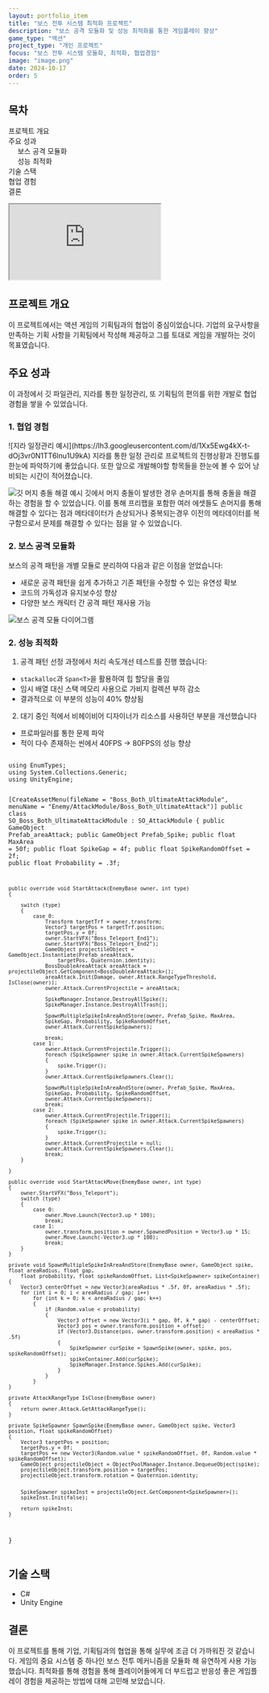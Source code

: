 ```yaml
---
layout: portfolio_item
title: "보스 전투 시스템 최적화 프로젝트"
description: "보스 공격 모듈화 및 성능 최적화를 통한 게임플레이 향상"
game_type: "액션"
project_type: "개인 프로젝트"
focus: "보스 전투 시스템 모듈화, 최적화, 협업경험"
image: "image.png"
date: 2024-10-17
order: 5
---
```


<!-- 목차 -->
<div id="toc" class="toc-container">
    <h2>목차</h2>
    <ul>
        <li><a href="#project-overview">프로젝트 개요</a></li>
        <li><a href="#key-achievements">주요 성과</a>
            <ul>
                <li><a href="#boss-attack-modularization">보스 공격 모듈화</a></li>
                <li><a href="#performance-optimization">성능 최적화</a></li>
            </ul>
        </li>
        <li><a href="#tech-stack">기술 스택</a></li>
        <li><a href="#collaboration">협업 경험</a></li>
        <li><a href="#conclusion">결론</a></li>
    </ul>
</div>

<!-- 유튜브 영상 삽입 -->
<div class="video-container">
    <iframe 
        src="https://www.youtube.com/embed/tjLz6Xdfl2Y" 
        title="보스 전투 시스템 데모" 
        allow="accelerometer; autoplay; clipboard-write; encrypted-media; gyroscope; picture-in-picture; web-share" 
        allowfullscreen>
    </iframe>
</div>

<h2 id="project-overview">프로젝트 개요</h2>

이 프로젝트에서는 액션 게임의 기획팀과의 협업이 중심이었습니다. 기업의 요구사항을 만족하는 기획 사항을 기획팀에서 작성해 제공하고 그를 토대로 게임을 개발하는 것이 목표였습니다.

<h2 id="key-achievements">주요 성과</h2>
이 과정에서 깃 파일관리, 지라를 통한 일정관리, 또 기획팀의 편의를 위한 개발로 협업 경험을 쌓을 수 있었습니다.

<h3 id="collaboration">1. 협업 경험</h3>
![지라 일정관리 예시](https://lh3.googleusercontent.com/d/1Xx5Ewg4kX-t-dOj3vr0N1TT6lnu1U9kA)
지라를 통한 일정 관리로 프로젝트의 진행상황과 진행도를 한눈에 파악하기에 좋았습니다. 또한 앞으로 개발해야할 항목들을 한눈에 볼 수 있어 낭비되는 시간이 적어졌습니다.

![깃 머지 충돌 해결 예시](https://lh3.googleusercontent.com/d/1rp8yKubtFkL-0kSUS-4E1FXYqP_o6cl1)
깃에서 머지 충돌이 발생한 경우 손머지를 통해 충돌을 해결하는 경험을 할 수 있었습니다.
이를 통해 프리팹을 포함한 여러 에셋들도 손머지를 통해 해결할 수 있다는 점과 메타데이터가 손상되거나 중복되는경우 이전의 메타데이터를 복구함으로서 문제를 해결할 수 있다는 점을 알 수 있었습니다.

<h3 id="boss-attack-modularization">2. 보스 공격 모듈화</h3>

보스의 공격 패턴을 개별 모듈로 분리하여 다음과 같은 이점을 얻었습니다:

- 새로운 공격 패턴을 쉽게 추가하고 기존 패턴을 수정할 수 있는 유연성 확보
- 코드의 가독성과 유지보수성 향상
- 다양한 보스 캐릭터 간 공격 패턴 재사용 가능

<!-- 이미지 플레이스홀더 -->
![보스 공격 모듈 다이어그램](https://lh3.googleusercontent.com/d/1yNb3N3VOf7sbEepW1fNkJw8V2A6NEYLC)

<h3 id="performance-optimization">2. 성능 최적화</h3>

1. 공격 패턴 선정 과정에서 처리 속도개선 테스트를 진행 했습니다:

- `stackalloc`과 `Span<T>`을 활용하여 힙 할당을 줄임
- 임시 배열 대신 스택 메모리 사용으로 가비지 컬렉션 부하 감소
- 결과적으로 이 부분의 성능이 40% 향상됨

2. 대기 중인 적에서 비헤이비어 디자이너가 리소스를 사용하던 부분을 개선했습니다
- 프로파일러를 통한 문제 파악
- 적이 다수 존재하는 씬에서 40FPS -> 80FPS의 성능 향상


<div class="code-block-container">
<pre><code class= "language-csharp">
using EnumTypes;
using System.Collections.Generic;
using UnityEngine;

[CreateAssetMenu(fileName = "Boss_Both_UltimateAttackModule", menuName = "Enemy/AttackModule/Boss_Both_UltimateAttack")]
public class SO_Boss_Both_UltimateAttackModule : SO_AttackModule
{
    public GameObject Prefab_areaAttack;
    public GameObject Prefab_Spike;
    public float MaxArea = 50f;
    public float SpikeGap = 4f;
    public float SpikeRandomOffset = 2f;
    public float Probability = .3f;

    public override void StartAttack(EnemyBase owner, int type)
    {

        switch (type)
        {
            case 0:
                Transform targetTrf = owner.transform;
                Vector3 targetPos = targetTrf.position;
                targetPos.y = 0f;
                owner.StartVFX("Boss_Teleport_End1");
                owner.StartVFX("Boss_Teleport_End2");
                GameObject projectileObject = GameObject.Instantiate(Prefab_areaAttack,
                    targetPos, Quaternion.identity);
                BossDoubleAreaAttack areaAttack = projectileObject.GetComponent<BossDoubleAreaAttack>();
                areaAttack.Init(Damage, owner.Attack.RangeTypeThreshold, IsClose(owner));
                owner.Attack.CurrentProjectile = areaAttack;

                SpikeManager.Instance.DestroyAllSpike();
                SpikeManager.Instance.DestroyAllTrash();

                SpawnMultipleSpikeInAreaAndStore(owner, Prefab_Spike, MaxArea,
                SpikeGap, Probability, SpikeRandomOffset,
                owner.Attack.CurrentSpikeSpawners);

                break;
            case 1:
                owner.Attack.CurrentProjectile.Trigger();
                foreach (SpikeSpawner spike in owner.Attack.CurrentSpikeSpawners)
                {
                    spike.Trigger();
                }
                owner.Attack.CurrentSpikeSpawners.Clear();

                SpawnMultipleSpikeInAreaAndStore(owner, Prefab_Spike, MaxArea,
                SpikeGap, Probability, SpikeRandomOffset,
                owner.Attack.CurrentSpikeSpawners);
                break;
            case 2:
                owner.Attack.CurrentProjectile.Trigger();
                foreach (SpikeSpawner spike in owner.Attack.CurrentSpikeSpawners)
                {
                    spike.Trigger();
                }
                owner.Attack.CurrentProjectile = null;
                owner.Attack.CurrentSpikeSpawners.Clear();
                break;
        }

    }

    public override void StartAttackMove(EnemyBase owner, int type)
    {
        owner.StartVFX("Boss_Teleport");
        switch (type)
        {
            case 0:
                owner.Move.Launch(Vector3.up * 100);
                break;
            case 1:
                owner.transform.position = owner.SpawnedPosition + Vector3.up * 15;
                owner.Move.Launch(-Vector3.up * 100);
                break;
        }
    }

    private void SpawnMultipleSpikeInAreaAndStore(EnemyBase owner, GameObject spike, float areaRadius, float gap,
        float probability, float spikeRandomOffset, List<SpikeSpawner> spikeContainer)
    {
        Vector3 centerOffset = new Vector3(areaRadius * .5f, 0f, areaRadius * .5f);
        for (int i = 0; i < areaRadius / gap; i++)
            for (int k = 0; k < areaRadius / gap; k++)
            {
                if (Random.value < probability)
                {
                    Vector3 offset = new Vector3(i * gap, 0f, k * gap) - centerOffset;
                    Vector3 pos = owner.transform.position + offset;
                    if (Vector3.Distance(pos, owner.transform.position) < areaRadius * .5f)
                    {
                        SpikeSpawner curSpike = SpawnSpike(owner, spike, pos, spikeRandomOffset);
                        spikeContainer.Add(curSpike);
                        SpikeManager.Instance.Spikes.Add(curSpike);
                    }
                }
            }
    }

    private AttackRangeType IsClose(EnemyBase owner)
    {
        return owner.Attack.GetAttackRangeType();
    }

    private SpikeSpawner SpawnSpike(EnemyBase owner, GameObject spike, Vector3 position, float spikeRandomOffset)
    {
        Vector3 targetPos = position;
        targetPos.y = 0f;
        targetPos += new Vector3(Random.value * spikeRandomOffset, 0f, Random.value * spikeRandomOffset);
        GameObject projectileObject = ObjectPoolManager.Instance.DequeueObject(spike);
        projectileObject.transform.position = targetPos;
        projectileObject.transform.rotation = Quaternion.identity;


        SpikeSpawner spikeInst = projectileObject.GetComponent<SpikeSpawner>();
        spikeInst.Init(false);

        return spikeInst;
    }
}
</code></pre>
</div>

<h2 id="tech-stack">기술 스택</h2>

- C#
- Unity Engine

<h2 id="conclusion">결론</h2>

이 프로젝트를 통해 기업, 기획팀과의 협업을 통해 실무에 조금 더 가까워진 것 같습니다. 게임의 중요 시스템 중 하나인 보스 전투 메커니즘을 모듈화 해 유연하게 사용 가능했습니다. 최적화를 통해 경험을 통해 플레이어들에게 더 부드럽고 반응성 좋은 게임플레이 경험을 제공하는 방법에 대해 고민해 보았습니다.
